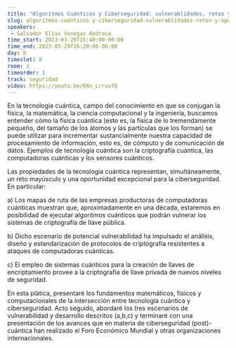 ```yaml
---
title: "Algoritmos Cuánticos y Ciberseguridad: vulnerablidades, retos y oportunidades."
slug: algoritmos-cuanticos-y-ciberseguridad-vulnerablidades-retos-y-oportunidades
speakers:
 - Salvador Elías Venegas Andraca
time_start: 2023-03-29T15:40:00-06:00
time_end: 2023-03-29T16:20:00-06:00
day: b
timeslot: 8
room: 1
timeorder: 1
track: seguridad
video: https://youtu.be/0Xn_Lrruv7Q
---
```


En la tecnología cuántica, campo del conocimiento en que se conjugan la física, la matemática, la ciencia computacional y la ingeniería, buscamos entender cómo la física cuántica (esto es, la física de lo tremendamente pequeño, del tamaño de los átomos y las partículas que los forman) se puede utilizar para incrementar sustancialmente nuestra capacidad de procesamiento de información, esto es, de cómputo y de comunicación de datos. Ejemplos de tecnología cuántica son la criptografía cuántica, las computadoras cuánticas y los sensores cuánticos.

Las propiedades de la tecnología cuántica representan, simultáneamente, un reto mayúsculo y una oportunidad excepcional para la ciberseguridad. En particular: 

a) Los mapas de ruta de las empresas productoras de computadoras cuánticas muestran que, aproximadamente en una década, estaremos en posibilidad de ejecutar algoritmos cuánticos que podrán vulnerar los sistemas de criptografía de llave pública. 

b) Dicho escenario de potencial vulnerabilidad ha impulsado el análisis, diseño y estandarización de protocolos de criptografía resistentes a ataques de computadoras cuánticas. 

c) El empleo de sistemas cuánticos para la creación de llaves de encriptamiento provee a la criptografía de llave privada de nuevos niveles de seguridad.

En esta plática, presentaré los fundamentos matemáticos, físicos y computacionales de la intersección entre tecnología cuántica y ciberseguridad. Acto seguido, abordaré los tres escenarios  de vulnerabilidad y desarrollo descritos (a,b,c) y terminaré con una presentación de los avances que en materia de ciberseguridad (post)-cuántica han realizado el Foro Económico Mundial y otras organizaciones internacionales.